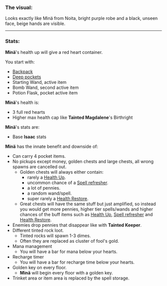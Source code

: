 ### The visual:

Looks exactly like Minä from Noita, bright purple robe and a black, unseen face, beige hands are visible.

---

### Stats:

**Minä**'s health up will give a red heart container.

You start with:
- [Backpack](https://bindingofisaacrebirth.fandom.com/wiki/Backpack)
- [Deep pockets](https://bindingofisaacrebirth.fandom.com/wiki/Deep_Pockets)
- Starting Wand, active item
- Bomb Wand, second active item
- Potion Flask, pocket active item

**Minä**'s health is:
- 3 full red hearts
- Higher max health cap like **Tainted Magdalene**'s Birthright

**Minä**'s stats are:
- Base **Isaac** stats

**Minä** has the innate benefit and downside of:
- Can carry 4 pocket items.
- No pickups except money, golden chests and large chests, all wrong spawns are cancelled out.
  - Golden chests will always either contain:
    - rarely a [Health Up](/docs/challenges/The%20Witching%20Hour/items/passive/buffs/Health%20Up/idea.md).
    - uncommon chance of a [Spell refresher](/docs/challenges/The%20Witching%20Hour/items/passive/buffs/Spell%20Refresher/idea.md).
    - a lot of pennies.
    - a random wand/spell.
    - super rarely a [Health Restore](/docs/challenges/The%20Witching%20Hour/items/passive/buffs/Health%20Restore/idea.md).
  - Great chests will have the same stuff but just amplified, so instead you would get more pennies, higher tier spells/wands and higher chances of the buff items such as [Health Up](/docs/challenges/The%20Witching%20Hour/items/passive/buffs/Health%20Up/idea.md), [Spell refresher](/docs/challenges/The%20Witching%20Hour/items/passive/buffs/Spell%20Refresher/idea.md) and [Health Restore](/docs/challenges/The%20Witching%20Hour/items/passive/buffs/Health%20Restore/idea.md).
- Enemies drop pennies that disappear like with **Tainted Keeper**.
- Different tinted rock loot.
  - Tinted rocks will spawn 1-3 dimes.
  - Often they are replaced as cluster of fool's gold.
- Mana management
  - You will have a bar for mana below your hearts.
- Recharge timer
  - You will have a bar for recharge time below your hearts.
- Golden key on every floor.
  - **Minä** will begin every floor with a golden key.
- Trinket area or item area is replaced by the spell storage.